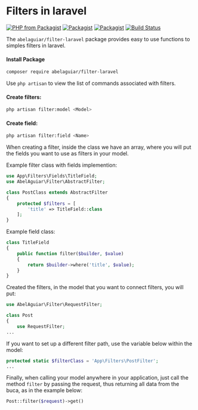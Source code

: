 # Filters in laravel


[![PHP from Packagist](https://img.shields.io/packagist/php-v/abelaguiar/filter-laravel.svg)](https://packagist.org/packages/abelaguiar/filter-laravel) [![Packagist](https://img.shields.io/packagist/l/abelaguiar/filter-laravel.svg)](https://packagist.org/packages/abelaguiar/filter-laravel) [![Packagist](https://img.shields.io/packagist/vpre/abelaguiar/filter-laravel.svg)](https://packagist.org/packages/abelaguiar/filter-laravel) [![Build Status](https://travis-ci.org/abelaguiar/filter-laravel.svg?branch=master)](https://travis-ci.org/abelaguiar/filter-laravel)

The `abelaguiar/filter-laravel` package provides easy to use functions to simples filters in laravel.

#### Install Package
```bash
composer require abelaguiar/filter-laravel
```

Use `php artisan` to view the list of commands associated with filters.

#### Create filters:

```bash
php artisan filter:model <Model>
```

#### Create field:

```bash
php artisan filter:field <Name>
```

When creating a filter, inside the class we have an array, where you will put the fields you want to use as filters in your model.

Example filter class with fields implemention:

```php
use App\Filters\Fields\TitleField;
use AbelAguiar\Filter\AbstractFilter;

class PostClass extends AbstractFilter
{
    protected $filters = [
        'title' => TitleField::class
    ];
}
```

Example field class:

```php
class TitleField
{
    public function filter($builder, $value)
    {
        return $builder->where('title', $value);
    }
}
```

Created the filters, in the model that you want to connect filters, you will put:

```php
use AbelAguiar\Filter\RequestFilter;

class Post
{
    use RequestFilter;
...
```

If you want to set up a different filter path, use the variable below within the model:

```php
protected static $filterClass = 'App\Filters\PostFilter';
...
```

Finally, when calling your model anywhere in your application, just call the method `filter` by passing the request, thus returning all data from the buca, as in the example below:

```php
Post::filter($request)->get()
```